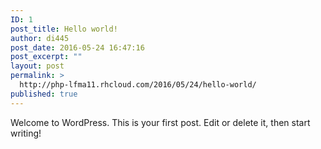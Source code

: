 ```yaml
---
ID: 1
post_title: Hello world!
author: di445
post_date: 2016-05-24 16:47:16
post_excerpt: ""
layout: post
permalink: >
  http://php-lfma11.rhcloud.com/2016/05/24/hello-world/
published: true
---
```

Welcome to WordPress. This is your first post. Edit or delete it, then start writing!